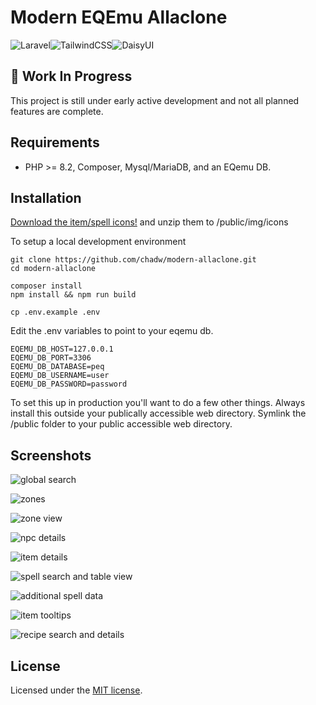 # Modern EQEmu Allaclone
![Laravel](https://img.shields.io/badge/laravel-%23FF2D20.svg?style=for-the-badge&logo=laravel&logoColor=white)![TailwindCSS](https://img.shields.io/badge/tailwindcss-%2338B2AC.svg?style=for-the-badge&logo=tailwind-css&logoColor=white)![DaisyUI](https://img.shields.io/badge/daisyui-5A0EF8?style=for-the-badge&logo=daisyui&logoColor=white)

## 🚧 Work In Progress
This project is still under early active development and not all planned features are complete.

## Requirements

- PHP >= 8.2, Composer, Mysql/MariaDB, and an EQemu DB.

## Installation

[Download the item/spell icons!](https://github.com/chadw/modern-allaclone/releases/download/1.0.0/icons.zip) and unzip them to /public/img/icons

To setup a local development environment
```
git clone https://github.com/chadw/modern-allaclone.git
cd modern-allaclone

composer install
npm install && npm run build

cp .env.example .env
```

Edit the .env variables to point to your eqemu db.
```
EQEMU_DB_HOST=127.0.0.1
EQEMU_DB_PORT=3306
EQEMU_DB_DATABASE=peq
EQEMU_DB_USERNAME=user
EQEMU_DB_PASSWORD=password
```
To set this up in production you'll want to do a few other things. Always install this outside your publically accessible web directory. Symlink the /public folder to your public accessible web directory.

## Screenshots

![global search](https://github.com/user-attachments/assets/928ad81d-bbd0-459e-90ab-c9a60879044a)

![zones](https://github.com/user-attachments/assets/186bb44c-d820-404e-b630-bcf993cdf114)

![zone view](https://github.com/user-attachments/assets/b8d27fe8-5037-4974-8d7b-988afa0d3a75)

![npc details](https://github.com/user-attachments/assets/194a897f-5123-4cae-a691-9c6c8a7d3862)

![item details](https://github.com/user-attachments/assets/eaef9979-d73b-4db0-aa7b-64d545f0d8c2)

![spell search and table view](https://github.com/user-attachments/assets/95cd93bf-9d93-4eb6-a924-012492a0c0d0)

![additional spell data](https://github.com/user-attachments/assets/feb15f5c-28c1-4acc-9f78-c10a47eacc70)

![item tooltips](https://github.com/user-attachments/assets/27fb0872-4765-4588-b414-0fd0f161e478)

![recipe search and details](https://github.com/user-attachments/assets/3ccb49ad-76f7-454b-86b6-ca8a2d5a145e)

## License

Licensed under the [MIT license](https://opensource.org/licenses/MIT).

